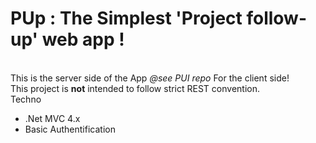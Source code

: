 # PUp : The Simplest 'Project follow-up' web app !
<br>
This is the server side of the App <i>@see PUI repo</i> For the client side! <br>
This project is <b>not</b> intended to follow strict REST convention.
<br>
Techno <br>
<ul>
    <li>.Net MVC 4.x</li>
    <li>Basic Authentification </li>
</ul>
